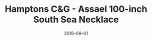 ---
title: Hamptons C&G - Assael 100-inch South Sea Necklace
date: 2016-09-01
summary: >
  Assael 100-inch South Sea Cultured Pearl Necklace, featured in the September/October issue of Hamptons Cottages and Gardens. 218 South Sea Cultured Pearls, 9.0 - 12.0, hand strung and finished with a 18K White Gold and Diamond Clasp, 1.12 ctw. ​​
featured_image: /uploads/2016-09-01.jpg
---